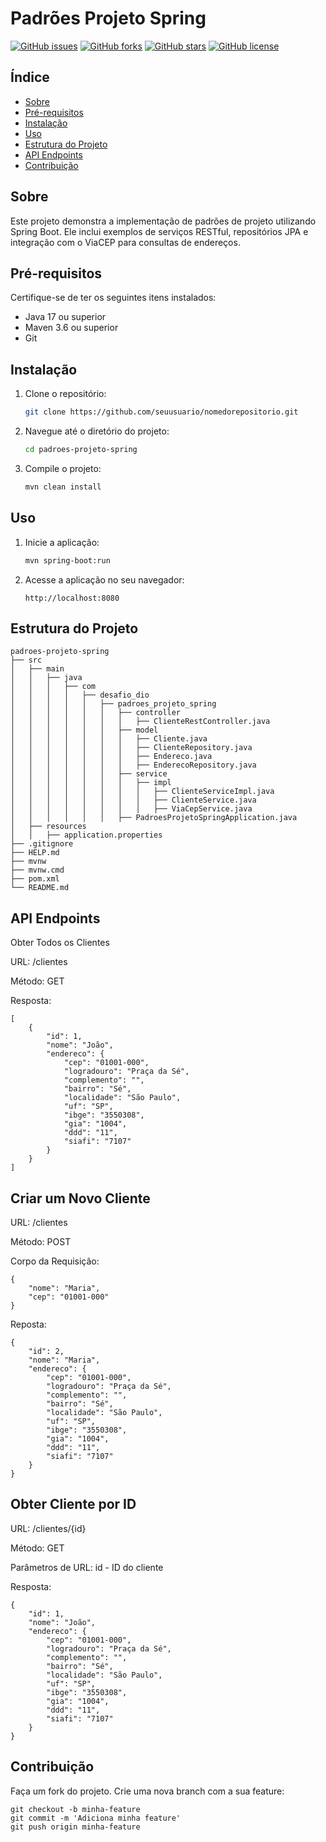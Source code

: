# Padrões Projeto Spring

[![GitHub issues](https://img.shields.io/github/issues/seuusuario/nomedorepositorio)](https://github.com/seuusuario/nomedorepositorio/issues)
[![GitHub forks](https://img.shields.io/github/forks/seuusuario/nomedorepositorio)](https://github.com/seuusuario/nomedorepositorio/network)
[![GitHub stars](https://img.shields.io/github/stars/seuusuario/nomedorepositorio)](https://github.com/seuusuario/nomedorepositorio/stargazers)
[![GitHub license](https://img.shields.io/github/license/seuusuario/nomedorepositorio)](https://github.com/seuusuario/nomedorepositorio/blob/master/LICENSE)

## Índice

- [Sobre](#sobre)
- [Pré-requisitos](#pré-requisitos)
- [Instalação](#instalação)
- [Uso](#uso)
- [Estrutura do Projeto](#estrutura-do-projeto)
- [API Endpoints](#api-endpoints)
- [Contribuição](#contribuição)

## Sobre

Este projeto demonstra a implementação de padrões de projeto utilizando Spring Boot. Ele inclui exemplos de serviços RESTful, repositórios JPA e integração com o ViaCEP para consultas de endereços.

## Pré-requisitos

Certifique-se de ter os seguintes itens instalados:

- Java 17 ou superior
- Maven 3.6 ou superior
- Git

## Instalação

1. Clone o repositório:

    ```bash
    git clone https://github.com/seuusuario/nomedorepositorio.git
    ```

2. Navegue até o diretório do projeto:

    ```bash
    cd padroes-projeto-spring
    ```

3. Compile o projeto:

    ```bash
    mvn clean install
    ```

## Uso

1. Inicie a aplicação:

    ```bash
    mvn spring-boot:run
    ```

2. Acesse a aplicação no seu navegador:

    ```
    http://localhost:8080
    ```

## Estrutura do Projeto

```plaintext
padroes-projeto-spring
├── src
│   ├── main
│   │   ├── java
│   │   │   ├── com
│   │   │   │   ├── desafio_dio
│   │   │   │   │   ├── padroes_projeto_spring
│   │   │   │   │   │   ├── controller
│   │   │   │   │   │   │   ├── ClienteRestController.java
│   │   │   │   │   │   ├── model
│   │   │   │   │   │   │   ├── Cliente.java
│   │   │   │   │   │   │   ├── ClienteRepository.java
│   │   │   │   │   │   │   ├── Endereco.java
│   │   │   │   │   │   │   ├── EnderecoRepository.java
│   │   │   │   │   │   ├── service
│   │   │   │   │   │   │   ├── impl
│   │   │   │   │   │   │   │   ├── ClienteServiceImpl.java
│   │   │   │   │   │   │   │   ├── ClienteService.java
│   │   │   │   │   │   │   │   ├── ViaCepService.java
│   │   │   │   │   │   ├── PadroesProjetoSpringApplication.java
│   ├── resources
│   │   ├── application.properties
├── .gitignore
├── HELP.md
├── mvnw
├── mvnw.cmd
├── pom.xml
└── README.md
```

## API Endpoints

  Obter Todos os Clientes
  
  URL: /clientes
  
  Método: GET
  
  Resposta:
  ```
  [
      {
          "id": 1,
          "nome": "João",
          "endereco": {
              "cep": "01001-000",
              "logradouro": "Praça da Sé",
              "complemento": "",
              "bairro": "Sé",
              "localidade": "São Paulo",
              "uf": "SP",
              "ibge": "3550308",
              "gia": "1004",
              "ddd": "11",
              "siafi": "7107"
          }
      }
  ]
```

## Criar um Novo Cliente

URL: /clientes

Método: POST

Corpo da Requisição:
```
{
    "nome": "Maria",
    "cep": "01001-000"
}
```
Reposta:
```
{
    "id": 2,
    "nome": "Maria",
    "endereco": {
        "cep": "01001-000",
        "logradouro": "Praça da Sé",
        "complemento": "",
        "bairro": "Sé",
        "localidade": "São Paulo",
        "uf": "SP",
        "ibge": "3550308",
        "gia": "1004",
        "ddd": "11",
        "siafi": "7107"
    }
}
```

## Obter Cliente por ID
URL: /clientes/{id}

Método: GET

Parâmetros de URL: id - ID do cliente

Resposta:
```
{
    "id": 1,
    "nome": "João",
    "endereco": {
        "cep": "01001-000",
        "logradouro": "Praça da Sé",
        "complemento": "",
        "bairro": "Sé",
        "localidade": "São Paulo",
        "uf": "SP",
        "ibge": "3550308",
        "gia": "1004",
        "ddd": "11",
        "siafi": "7107"
    }
}
```

## Contribuição
Faça um fork do projeto.
Crie uma nova branch com a sua feature:

```
git checkout -b minha-feature
git commit -m 'Adiciona minha feature'
git push origin minha-feature
```
